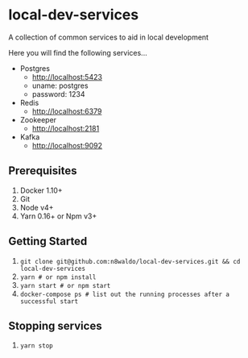 # local-dev-services
A collection of common services to aid in local development

Here you will find the following services...
* Postgres
  * [http://localhost:5423](http://localhost:5423)
  * uname: postgres
  * password: 1234
* Redis
  * [http://localhost:6379](http://localhost:6379)
* Zookeeper
  * [http://localhost:2181](http://localhost:2181)
* Kafka
  * [http://localhost:9092](http://localhost:9092)

## Prerequisites

1. Docker 1.10+
1. Git
1. Node v4+
1. Yarn 0.16+ or Npm v3+

## Getting Started

1. `git clone git@github.com:n8waldo/local-dev-services.git && cd local-dev-services`
1. `yarn # or npm install`
1. `yarn start # or npm start`
1. `docker-compose ps # list out the running processes after a successful start`

## Stopping services

 1. `yarn stop`
